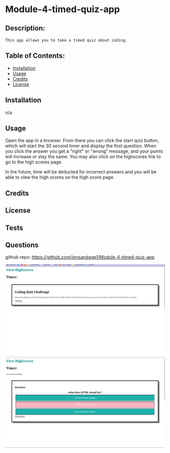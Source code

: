 # Module-4-timed-quiz-app


## Description:
    This app allows you to take a timed quiz about coding. 

## Table of Contents:
* [Installation](#installation)
* [Usage](#usage)
* [Credits](#credits)
* [License](#license)

## Installation
n/a

## Usage
Open the app in a browser. From there you can click the start quiz button, which will start the 30 second timer and display the first question. When you click the answer you get a "right" or "wrong" message, and your points will increase or stay the same. You may also click on the highscores link to go to the high scores page. 

In the future, time will be deducted for incorrect answers and you will be able to view the high scores on the high score page. 

## Credits


## License  

## Tests


## Questions



github repo:
https://github.com/jensandage1/Module-4-timed-quiz-app


![screenshot of the opening page](image.png)
![screenshot of first question](image-1.png)
